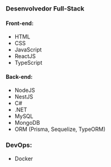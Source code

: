 ### Desenvolvedor Full-Stack 

#### Front-end:
* HTML
* CSS
* JavaScript
* ReactJS
* TypeScript

#### Back-end:
* NodeJS
* NestJS
* C#
* .NET
* MySQL
* MongoDB
* ORM (Prisma, Sequelize, TypeORM)

### DevOps:
* Docker

